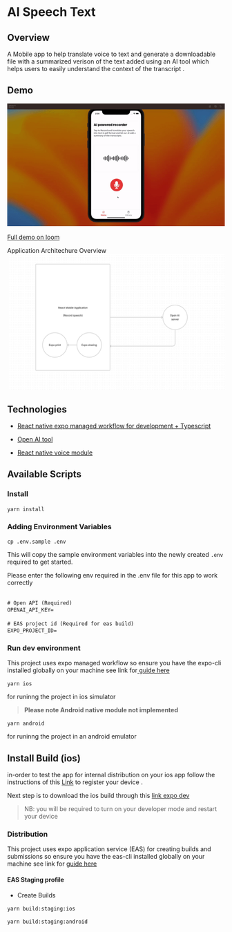 # AI Speech Text

## Overview

A Mobile app to help translate voice to text and generate a downloadable file with a summarized verison of the text added using an AI tool which helps users to easily understand the context of the transcript .

## Demo 

![gif demo video](docs/demo.gif)

[Full  demo on loom](https://www.loom.com/share/7ccffa30cc3040a5bf238c628853110f)


Application Architechure Overview
<img
  src="/docs/app-architechure-overview.png"
  alt="Alt text"
  title="Optional title"
  style="margin:0 4px; max-width: 500px"
/>

## Technologies

- [React native expo managed workflow for development + Typescript](https://expo.dev/tools)

- [Open AI tool](https://platform.openai.com/overview)

- [React native voice module](https://www.npmjs.com/package/@react-native-voice/voice)

## Available Scripts

### Install

```
yarn install
```

### Adding Environment Variables

```
cp .env.sample .env
```

This will copy the sample environment variables into the newly created `.env` required to get started.

Please enter the following env required in the .env file for this app to work correctly

```

# Open API (Required)
OPENAI_API_KEY=

# EAS project id (Required for eas build)
EXPO_PROJECT_ID=

```

### Run dev environment

This project uses expo managed workflow so ensure you have the expo-cli installed globally on your machine see link for[ guide here ](https://docs.expo.dev/get-started/installation/#expo-cli)

```
yarn ios
```

for runinng the project in ios simulator

> **Please note Android native module not implemented**


```
yarn android
```

for runinng the project in an android emulator


## Install Build (ios)

in-order to test the app for internal distribution on your ios app follow the instructions of this  [Link](https://expo.dev/register-device/b293a506-708a-498e-9349-585760363a01) to register your device .

Next step is to download the ios build through this [link expo dev](https://expo.dev/accounts/cmcwebcode/projects/ai-speech-text/builds/ed72fec9-5e17-4258-ab0d-0703e2f470b6)


> NB: you will be required to turn on your developer mode and restart your device 

### Distribution

This project uses expo application service (EAS) for creating builds and submissions so ensure you have the eas-cli installed globally on your machine see link for [guide here](https://docs.expo.dev/eas/)

#### EAS Staging profile

- Create Builds

```
yarn build:staging:ios
```


```
yarn build:staging:android
```
